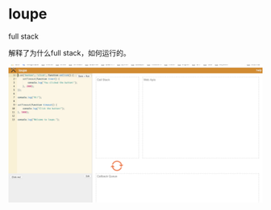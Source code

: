 # loupe
full stack

解释了为什么full stack，如何运行的。


![alt text](https://github.com/sbuteryd/loupe/blob/master/preview.png)
